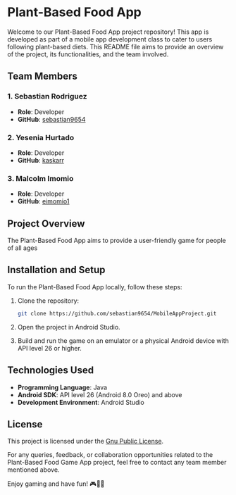 # Plant-Based Food App

Welcome to our Plant-Based Food App project repository! This app is developed as part of a mobile app development class to cater to users following plant-based diets. This README file aims to provide an overview of the project, its functionalities, and the team involved.

## Team Members

### 1. Sebastian Rodriguez
- **Role**: Developer
- **GitHub**: [sebastian9654](https://github.com/sebastian9654)

### 2. Yesenia Hurtado
- **Role**: Developer
- **GitHub**: [kaskarr](https://github.com/kaskarr)

### 3. Malcolm Imomio
- **Role**: Developer
- **GitHub**: [eimomio1](https://github.com/eimomio1)


## Project Overview

The Plant-Based Food App aims to provide a user-friendly game for people of all ages



## Installation and Setup

To run the Plant-Based Food App locally, follow these steps:

1. Clone the repository:

    ~~~bash
    git clone https://github.com/sebastian9654/MobileAppProject.git
    ~~~

2. Open the project in Android Studio.

3. Build and run the game on an emulator or a physical Android device with API level 26 or higher.

## Technologies Used

- **Programming Language**: Java
- **Android SDK**: API level 26 (Android 8.0 Oreo) and above
- **Development Environment**: Android Studio


## License

This project is licensed under the [Gnu Public License](LICENSE).

For any queries, feedback, or collaboration opportunities related to the Plant-Based Food Game App project, feel free to contact any team member mentioned above.

Enjoy gaming and have fun! 🎮🌱🥦
